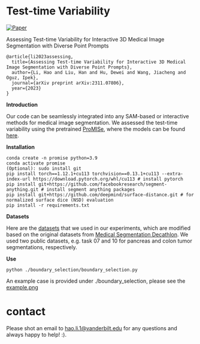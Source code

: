 # Test-time Variability
[![Paper](https://img.shields.io/badge/paper-arXiv-green)](https://arxiv.org/pdf/2311.07806.pdf)

Assessing Test-time Variability for Interactive 3D Medical Image Segmentation with Diverse Point Prompts
```
@article{li2023assessing,
  title={Assessing Test-time Variability for Interactive 3D Medical Image Segmentation with Diverse Point Prompts},
  author={Li, Hao and Liu, Han and Hu, Dewei and Wang, Jiacheng and Oguz, Ipek},
  journal={arXiv preprint arXiv:2311.07806},
  year={2023}
}
```
**Introduction**

Our code can be seamlessly integrated into any SAM-based or interactive methods for medical image segmentation.
We assessed the test-time variability using the pretrained [ProMISe](https://github.com/MedICL-VU/ProMISe), where the models can be found [here](https://drive.google.com/drive/folders/1Yol2tIaNYVve6JQ3osg2pjDRgwVeS-IF?usp=sharing).


**Installation**
```
conda create -n promise python=3.9
conda activate promise
(Optional): sudo install git
pip install torch==1.12.1+cu113 torchvision==0.13.1+cu113 --extra-index-url https://download.pytorch.org/whl/cu113 # install pytorch
pip install git+https://github.com/facebookresearch/segment-anything.git # install segment anything packages
pip install git+https://github.com/deepmind/surface-distance.git # for normalized surface dice (NSD) evaluation
pip install -r requirements.txt
```

**Datasets**

Here are the [datasets](https://drive.google.com/drive/folders/13uGNb2WQhSQcBQIUhnvYJere1LBYGDsW?usp=sharing) that we used in our experiments, which are modified based on the original datasets from [Medical Segmentation Decathlon](http://medicaldecathlon.com/). We used two public datasets, e.g. task 07 and 10 for pancreas and colon tumor segmentations, respectively. 

**Use**
```
python ./boundary_selection/boundary_selection.py
```
An example case is provided under ./boundary_selection, please see the [example.png](https://github.com/MedICL-VU/variability/blob/main/boundary_selection/example.png)

# contact
Please shot an email to hao.li.1@vanderbilt.edu for any questions and always happy to help! :).
